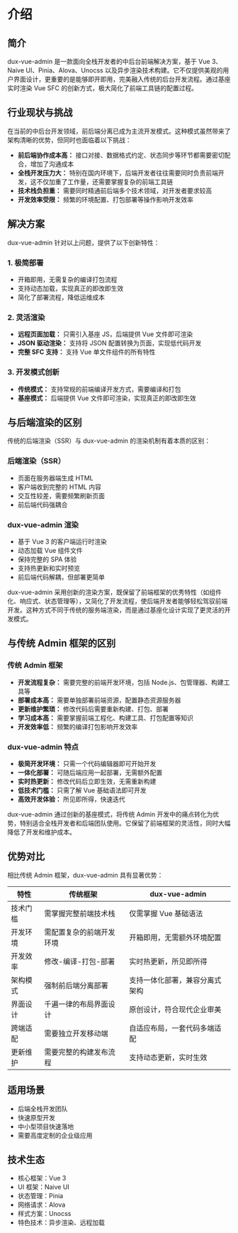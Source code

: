 # 介绍

## 简介
dux-vue-admin 是一款面向全栈开发者的中后台前端解决方案，基于 Vue 3、Naive UI、Pinia、Alova、Unocss 以及异步渲染技术构建。它不仅提供美观的用户界面设计，更重要的是能够即开即用，完美融入传统的后台开发流程。通过基座实时渲染 Vue SFC 的创新方式，极大简化了前端工具链的配置过程。

## 行业现状与挑战
在当前的中后台开发领域，前后端分离已成为主流开发模式。这种模式虽然带来了架构清晰的优势，但同时也面临着以下挑战：

- **前后端协作成本高：** 接口对接、数据格式约定、状态同步等环节都需要密切配合，增加了沟通成本
- **全栈开发压力大：** 特别在国内环境下，后端开发者往往需要同时负责前端开发，这不仅加重了工作量，还需要掌握复杂的前端工具链
- **技术栈负担重：** 需要同时精通前后端多个技术领域，对开发者要求较高
- **开发效率受限：** 频繁的环境配置、打包部署等操作影响开发效率


## 解决方案
dux-vue-admin 针对以上问题，提供了以下创新特性：

### 1. 极简部署
- 开箱即用，无需复杂的编译打包流程
- 支持动态加载，实现真正的即改即生效
- 简化了部署流程，降低运维成本

### 2. 灵活渲染
- **远程页面加载：** 只需引入基座 JS，后端提供 Vue 文件即可渲染
- **JSON 驱动渲染：** 支持将 JSON 配置转换为页面，实现低代码开发
- **完整 SFC 支持：** 支持 Vue 单文件组件的所有特性

### 3. 开发模式创新
- **传统模式：** 支持常规的前端编译开发方式，需要编译和打包
- **基座模式：** 后端提供 Vue 文件即可渲染，实现真正的即改即生效


## 与后端渲染的区别

传统的后端渲染（SSR）与 dux-vue-admin 的渲染机制有着本质的区别：

### 后端渲染（SSR）
- 页面在服务器端生成 HTML
- 客户端收到完整的 HTML 内容
- 交互性较差，需要频繁刷新页面
- 前后端代码强耦合

### dux-vue-admin 渲染
- 基于 Vue 3 的客户端运行时渲染
- 动态加载 Vue 组件文件
- 保持完整的 SPA 体验
- 支持热更新和实时预览
- 前后端代码解耦，但部署更简单

dux-vue-admin 采用创新的渲染方案，既保留了前端框架的优秀特性（如组件化、响应式、状态管理等），又简化了开发流程，使后端开发者能够轻松驾驭前端开发。这种方式不同于传统的服务端渲染，而是通过基座化设计实现了更灵活的开发模式。


## 与传统 Admin 框架的区别

### 传统 Admin 框架
- **开发流程复杂：** 需要完整的前端开发环境，包括 Node.js、包管理器、构建工具等
- **部署成本高：** 需要单独部署前端资源，配置静态资源服务器
- **更新维护繁琐：** 修改代码后需要重新构建、打包、部署
- **学习成本高：** 需要掌握前端工程化、构建工具、打包配置等知识
- **开发效率低：** 频繁的编译打包影响开发效率

### dux-vue-admin 特点
- **极简开发环境：** 只需一个代码编辑器即可开始开发
- **一体化部署：** 可随后端应用一起部署，无需额外配置
- **实时热更新：** 修改代码后立即生效，无需重新构建
- **低技术门槛：** 只需了解 Vue 基础语法即可开发
- **高效开发体验：** 所见即所得，快速迭代

dux-vue-admin 通过创新的基座模式，将传统 Admin 开发中的痛点转化为优势，特别适合全栈开发者和后端团队使用。它保留了前端框架的灵活性，同时大幅降低了开发和维护成本。

## 优势对比
相比传统 Admin 框架，dux-vue-admin 具有显著优势：

| 特性 | 传统框架 | dux-vue-admin |
|------|----------|---------------|
| 技术门槛 | 需掌握完整前端技术栈 | 仅需掌握 Vue 基础语法 |
| 开发环境 | 需配置复杂的前端开发环境 | 开箱即用，无需额外环境配置 |
| 开发效率 | 修改-编译-打包-部署 | 实时热更新，所见即所得 |
| 架构模式 | 强制前后端分离部署 | 支持一体化部署，兼容分离式架构 |
| 界面设计 | 千遍一律的布局界面设计 | 原创设计，符合现代企业审美 |
| 跨端适配 | 需要独立开发移动端 | 自适应布局，一套代码多端适配 |
| 更新维护 | 需要完整的构建发布流程 | 支持动态更新，实时生效 |

## 适用场景
- 后端全栈开发团队
- 快速原型开发
- 中小型项目快速落地
- 需要高度定制的企业级应用

## 技术生态
- 核心框架：Vue 3
- UI 框架：Naive UI
- 状态管理：Pinia
- 网络请求：Alova
- 样式方案：Unocss
- 特色技术：异步渲染、远程加载

